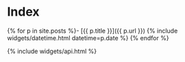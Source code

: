 ---
---
# Index

{% for p in site.posts %}- [{{ p.title }}]({{ p.url }}) {% include widgets/datetime.html datetime=p.date %}
{% endfor %}

{% include widgets/api.html %}